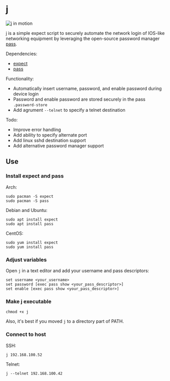 # j

![j in motion](https://raw.githubusercontent.com/raylas/j/master/j.gif)

j is a simple expect script to securely automate the network login of IOS-like networking equipment by leveraging the open-source password manager [pass](https://passwordstore.org).

Dependencies:

* [expect](https://core.tcl.tk/expect/index)
* [pass](https://passwordstore.org)

Functionality:

* Automatically insert username, password, and enable password during device login
* Password and enable password are stored securely in the pass `.password-store`
* Add agrument `--telnet` to specify a telnet destination

Todo:

* Improve error handling
* Add ability to specify alternate port
* Add linux sshd destination support
* Add alternative password manager support

## Use

### Install expect and pass

Arch:

``` shell
sudo pacman -S expect
sudo pacman -S pass
```

Debian and Ubuntu:

``` shell
sudo apt install expect
sudo apt install pass
```

CentOS:

``` shell
sudo yum install expect
sudo yum install pass
```

### Adjust variables

Open `j` in a text editor and add your username and pass descriptors:

``` shell
set username <your_username>
set password [exec pass show <your_pass_descriptor>]
set enable [exec pass show <your_pass_descriptor>]
```

### Make j executable

``` shell
chmod +x j
```
Also, it's best if you moved `j` to a directory part of PATH.

### Connect to host

SSH:
``` shell
j 192.168.100.52
```
Telnet:
``` shell
j --telnet 192.168.100.42
```
